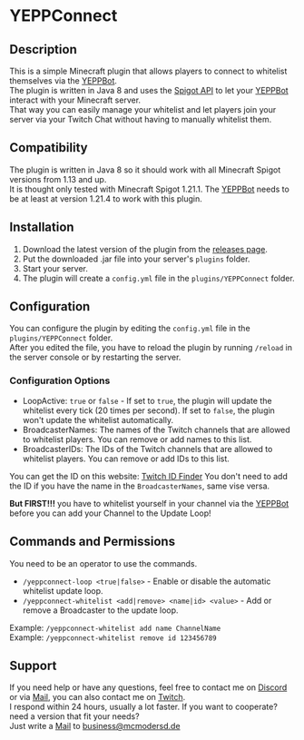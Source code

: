 # YEPPConnect

## Description
This is a simple Minecraft plugin that allows players to connect to whitelist themselves via the [YEPPBot](https://github.com/MCmoderSD/YEPPBot/). <br>
The plugin is written in Java 8 and uses the [Spigot API](https://www.spigotmc.org/) to let your [YEPPBot](https://github.com/MCmoderSD/YEPPBot/) interact with your Minecraft server. <br>
That way you can easily manage your whitelist and let players join your server via your Twitch Chat without having to manually whitelist them. <br>

## Compatibility
The plugin is written in Java 8 so it should work with all Minecraft Spigot versions from 1.13 and up. <br>
It is thought only tested with Minecraft Spigot 1.21.1.
The [YEPPBot](https://github.com/MCmoderSD/YEPPBot/) needs to be at least at version 1.21.4 to work with this plugin. <br>

## Installation

1. Download the latest version of the plugin from the [releases page](https://github.com/MCmoderSD/YEPPConnect/releases/latest).
2. Put the downloaded .jar file into your server's `plugins` folder.
3. Start your server. 
4. The plugin will create a `config.yml` file in the `plugins/YEPPConnect` folder.

## Configuration
You can configure the plugin by editing the `config.yml` file in the `plugins/YEPPConnect` folder. <br>
After you edited the file, you have to reload the plugin by running `/reload` in the server console or by restarting the server.

### Configuration Options
- LoopActive: `true` or `false` - If set to `true`, the plugin will update the whitelist every tick (20 times per second). If set to `false`, the plugin won't update the whitelist automatically.
- BroadcasterNames: The names of the Twitch channels that are allowed to whitelist players. You can remove or add names to this list.
- BroadcasterIDs: The IDs of the Twitch channels that are allowed to whitelist players. You can remove or add IDs to this list.

You can get the ID on this website: [Twitch ID Finder](https://www.streamweasels.com/tools/convert-twitch-username-to-user-id/)
You don't need to add the ID if you have the name in the `BroadcasterNames`, same vise versa.

**But FIRST!!!** you have to whitelist yourself in your channel via the [YEPPBot](https://github.com/MCmoderSD/YEPPBot/) before you can add your Channel to the Update Loop!

## Commands and Permissions

You need to be an operator to use the commands.

- `/yeppconnect-loop <true|false>` - Enable or disable the automatic whitelist update loop. <br>
- `/yeppconnect-whitelist <add|remove> <name|id> <value>` - Add or remove a Broadcaster to the update loop. <br>

Example: `/yeppconnect-whitelist add name ChannelName` <br>
Example: `/yeppconnect-whitelist remove id 123456789` <br>

## Support

If you need help or have any questions, feel free to contact me on [Discord](https://www.mcmodersd.de/dc) or via [Mail](mailto:business@mcmodersd.de), you can also contact me on [Twitch](https://www.twitch.tv/mcmodersd). <br>
I respond within 24 hours, usually a lot faster. If you want to cooperate? need a version that fit your needs? <br>
Just write a [Mail](mailto:business@mcmodersd.de) to [business@mcmodersd.de](mailto:business@mcmodersd.de) <br> <br>